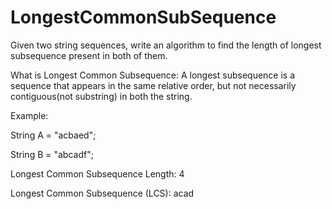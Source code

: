 # LongestCommonSubSequence
Given two string sequences, write an algo­rithm to find the length of longest sub­se­quence present in both of them.

What is Longest Com­mon Sub­se­quence: A longest sub­se­quence is a sequence that appears in the same relative order, but not necessarily contiguous(not sub­string) in both the string.

Example:

String A = "acbaed";

String B = "abcadf";

Longest Common Subsequence Length: 4

Longest Common Subsequence (LCS): acad 
